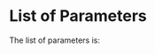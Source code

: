 
List of Parameters
==================

The list of parameters is:

<div id="parameters"></div>

<script src="https://code.jquery.com/jquery-3.2.1.min.js"></script>
<script>

$.get("https://6aq0l8l806.execute-api.ap-southeast-2.amazonaws.com/prod/v1.0/10.25845/5c09bf93f315d/parameters")
.done(populateParameters);

function populateParameters(data) { populate("Parameters", "parameters", data); }

function populate(title, divId, data) {
  console.log(data);
  $("#" + divId).append("<h4>" + title + "</h4>");
  data.forEach(item => $("#" + divId).append("<p>" + item + "</p>"));
}

</script>
